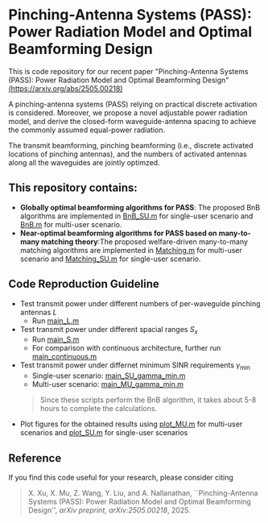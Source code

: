 # Pinching-Antenna Systems (PASS): Power Radiation Model and Optimal Beamforming Design
This is code repository for our recent paper "Pinching-Antenna Systems (PASS): Power Radiation Model and Optimal Beamforming Design" [(https://arxiv.org/abs/2505.00218)](https://arxiv.org/abs/2505.00218)

A pinching-antenna systems (PASS) relying on practical discrete activation is considered. Moreover, we propose a novel adjustable power radiation model, and derive the closed-form waveguide-antenna spacing to achieve the commonly assumed equal-power radiation.

The transmit beamforming,  pinching beamforming (i.e., discrete activated locations of pinching antennas), and the numbers of activated antennas along all the waveguides are jointly optimzed. 

## This repository contains: 
- **Globally optimal beamforming algorithms for PASS**: The proposed BnB algorithms are implemented in [BnB_SU.m](BnB_SU.m) for single-user scenario and [BnB.m](BnB.m) for multi-user scenario.
- **Near-optimal beamforming algorithms for PASS based on many-to-many matching theory**:The proposed welfare-driven many-to-many matching algorithms are implemented in [Matching.m](Matching.m) for multi-user scenario and [Matching_SU.m](Matching_SU.m) for single-user scenario.

## Code Reproduction Guideline
- Test transmit power under different numbers of per-waveguide pinching antennas $L$
  - Run [main_L.m](main_L.m)
- Test transmit power under different spacial ranges $S_{x}$
  - Run [main_S.m](main_S.m)
  - For comparison with continuous architecture, further run [main_continuous.m](main_continuous.m)
- Test transmit power under differnet minimum SINR requirements $\gamma_{\min}$
  - Single-user scenario: [main_SU_gamma_min.m](main_SU_gamma_min.m)
  - Multi-user scenario: [main_MU_gamma_min.m](main_MU_gamma_min.m)
  > Since these scripts perform the BnB algorithm, it takes about 5-8 hours to complete the calculations.
- Plot figures for the obtained results using [plot_MU.m](plot_MU.m) for multi-user scenarios and [plot_SU.m](plot_SU.m) for single-user scenarios

## Reference
If you find this code useful for your research, please consider citing 
> X. Xu, X. Mu, Z. Wang, Y. Liu, and A. Nallanathan, ``Pinching-Antenna Systems (PASS): Power Radiation Model and Optimal Beamforming Design'', *arXiv preprint, arXiv:2505.00218*, 2025.

